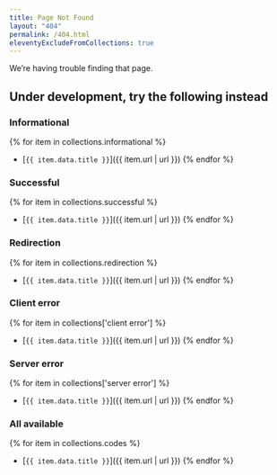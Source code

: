 ```yaml
---
title: Page Not Found
layout: "404"
permalink: /404.html
eleventyExcludeFromCollections: true
---
```


We’re having trouble finding that page.

## Under development, try the following instead

### Informational

{% for item in collections.informational %}
- [`{{ item.data.title }}`]({{ item.url | url }})
{% endfor %}

### Successful

{% for item in collections.successful %}
- [`{{ item.data.title }}`]({{ item.url | url }})
{% endfor %}

### Redirection

{% for item in collections.redirection %}
- [`{{ item.data.title }}`]({{ item.url | url }})
{% endfor %}

### Client error

{% for item in collections['client error'] %}
- [`{{ item.data.title }}`]({{ item.url | url }})
{% endfor %}

### Server error

{% for item in collections['server error'] %}
- [`{{ item.data.title }}`]({{ item.url | url }})
{% endfor %}

### All available

{% for item in collections.codes %}
- [`{{ item.data.title }}`]({{ item.url | url }})
{% endfor %}
